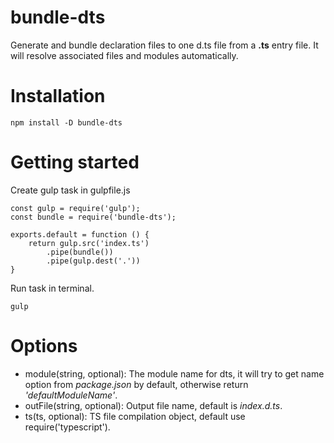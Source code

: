 # bundle-dts
Generate and bundle declaration files to one d.ts file from a **.ts** entry file. It will resolve associated files and modules automatically.

# Installation
```
npm install -D bundle-dts
```
# Getting started
Create gulp task in gulpfile.js
```
const gulp = require('gulp');
const bundle = require('bundle-dts');

exports.default = function () {
    return gulp.src('index.ts')
        .pipe(bundle())
        .pipe(gulp.dest('.'))
}
```
Run task in terminal.
```
gulp
```
# Options
* module(string, optional): The module name for dts, it will try to get name option from *package.json* by default, otherwise return *'defaultModuleName'*.
* outFile(string, optional): Output file name, default is *index.d.ts*.
* ts(ts, optional): TS file compilation object, default use require('typescript').


